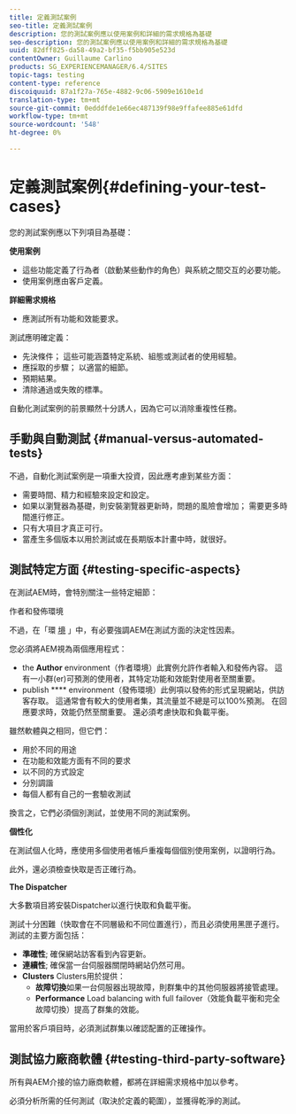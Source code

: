 ```yaml
---
title: 定義測試案例
seo-title: 定義測試案例
description: 您的測試案例應以使用案例和詳細的需求規格為基礎
seo-description: 您的測試案例應以使用案例和詳細的需求規格為基礎
uuid: 82dff825-da58-49a2-bf35-f5bb905e523d
contentOwner: Guillaume Carlino
products: SG_EXPERIENCEMANAGER/6.4/SITES
topic-tags: testing
content-type: reference
discoiquuid: 87a1f27a-765e-4882-9c06-5909e1610e1d
translation-type: tm+mt
source-git-commit: 0edddfde1e66ec487139f98e9ffafee885e61dfd
workflow-type: tm+mt
source-wordcount: '548'
ht-degree: 0%

---
```



# 定義測試案例{#defining-your-test-cases}

您的測試案例應以下列項目為基礎：

**使用案例**

* 這些功能定義了行為者（啟動某些動作的角色）與系統之間交互的必要功能。
* 使用案例應由客戶定義。

**詳細需求規格**

* 應測試所有功能和效能要求。

測試應明確定義：

* 先決條件； 這些可能涵蓋特定系統、組態或測試者的使用經驗。
* 應採取的步驟； 以適當的細節。
* 預期結果。
* 清除通過或失敗的標準。

自動化測試案例的前景顯然十分誘人，因為它可以消除重複性任務。

## 手動與自動測試 {#manual-versus-automated-tests}

不過，自動化測試案例是一項重大投資，因此應考慮到某些方面：

* 需要時間、精力和經驗來設定和設定。
* 如果以瀏覽器為基礎，則安裝瀏覽器更新時，問題的風險會增加； 需要更多時間進行修正。
* 只有大項目才真正可行。
* 當產生多個版本以用於測試或在長期版本計畫中時，就很好。

## 測試特定方面 {#testing-specific-aspects}

在測試AEM時，會特別關注一些特定細節：

作者和發佈環境

不過，在「環 [境](/help/sites-developing/the-basics.md#environments) 」中，有必要強調AEM在測試方面的決定性因素。

您必須將AEM視為兩個應用程式：

* the **Author** environment（作者環境）此實例允許作者輸入和發佈內容。
這有一小群(er)可預測的使用者，其特定功能和效能對使用者至關重要。
* publish **** environment（發佈環境）此例項以發佈的形式呈現網站，供訪客存取。
這通常會有較大的使用者集，其流量並不總是可以100%預測。 在回應要求時，效能仍然至關重要。 還必須考慮快取和負載平衡。

雖然軟體與之相同，但它們：

* 用於不同的用途
* 在功能和效能方面有不同的要求
* 以不同的方式設定
* 分別調諧
* 每個人都有自己的一套驗收測試

換言之，它們必須個別測試，並使用不同的測試案例。

**個性化**

在測試個人化時，應使用多個使用者帳戶重複每個個別使用案例，以證明行為。

此外，還必須檢查快取是否正確行為。

**The Dispatcher**

大多數項目將安裝Dispatcher以進行快取和負載平衡。

測試十分困難（快取會在不同層級和不同位置進行），而且必須使用黑匣子進行。 測試的主要方面包括：

* **準確性**; 確保網站訪客看到內容更新。
* **連續性**; 確保當一台伺服器關閉時網站仍然可用。
* **Clusters** Clusters用於提供：
   * **故障切換**&#x200B;如果一台伺服器出現故障，則群集中的其他伺服器將接管處理。
   * **Performance** Load balancing with full failover（效能負載平衡和完全故障切換）提高了群集的效能。

當用於客戶項目時，必須測試群集以確認配置的正確操作。

## 測試協力廠商軟體 {#testing-third-party-software}

所有與AEM介接的協力廠商軟體，都將在詳細需求規格中加以參考。

必須分析所需的任何測試（取決於定義的範圍），並獲得乾淨的測試。
